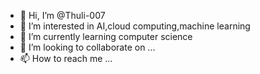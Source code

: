 - 👋 Hi, I’m @Thuli-007
- 👀 I’m interested in AI,cloud computing,machine learning
- 🌱 I’m currently learning computer science
- 💞️ I’m looking to collaborate on ...
- 📫 How to reach me ...

<!---
Thuli-007/Thuli-007 is a ✨ special ✨ repository because its `README.md` (this file) appears on your GitHub profile.
You can click the Preview link to take a look at your changes.
--->
